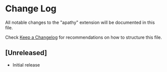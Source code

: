 # Change Log

All notable changes to the "apathy" extension will be documented in this file.

Check [Keep a Changelog](http://keepachangelog.com/) for recommendations on how to structure this file.

## [Unreleased]

- Initial release
